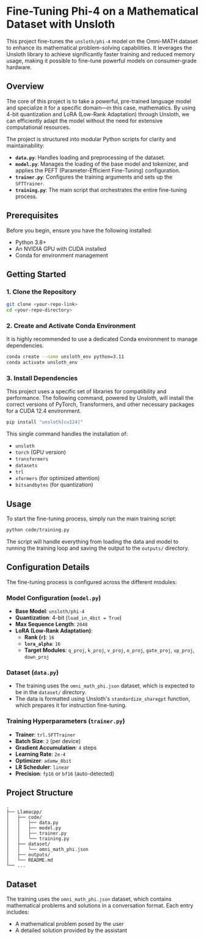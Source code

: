 # Fine-Tuning Phi-4 on a Mathematical Dataset with Unsloth

This project fine-tunes the `unsloth/phi-4` model on the Omni-MATH dataset to enhance its mathematical problem-solving capabilities. It leverages the Unsloth library to achieve significantly faster training and reduced memory usage, making it possible to fine-tune powerful models on consumer-grade hardware.

## Overview

The core of this project is to take a powerful, pre-trained language model and specialize it for a specific domain—in this case, mathematics. By using 4-bit quantization and LoRA (Low-Rank Adaptation) through Unsloth, we can efficiently adapt the model without the need for extensive computational resources.

The project is structured into modular Python scripts for clarity and maintainability:
- **`data.py`**: Handles loading and preprocessing of the dataset.
- **`model.py`**: Manages the loading of the base model and tokenizer, and applies the PEFT (Parameter-Efficient Fine-Tuning) configuration.
- **`trainer.py`**: Configures the training arguments and sets up the `SFTTrainer`.
- **`training.py`**: The main script that orchestrates the entire fine-tuning process.

## Prerequisites

Before you begin, ensure you have the following installed:
- Python 3.8+
- An NVIDIA GPU with CUDA installed
- Conda for environment management

## Getting Started

### 1. Clone the Repository
```bash
git clone <your-repo-link>
cd <your-repo-directory>
```

### 2. Create and Activate Conda Environment
It is highly recommended to use a dedicated Conda environment to manage dependencies.
```bash
conda create --name unsloth_env python=3.11
conda activate unsloth_env
```

### 3. Install Dependencies
This project uses a specific set of libraries for compatibility and performance. The following command, powered by Unsloth, will install the correct versions of PyTorch, Transformers, and other necessary packages for a CUDA 12.4 environment.
```bash
pip install "unsloth[cu124]"
```
This single command handles the installation of:
- `unsloth`
- `torch` (GPU version)
- `transformers`
- `datasets`
- `trl`
- `xformers` (for optimized attention)
- `bitsandbytes` (for quantization)

## Usage

To start the fine-tuning process, simply run the main training script:
```bash
python code/training.py
```
The script will handle everything from loading the data and model to running the training loop and saving the output to the `outputs/` directory.

## Configuration Details

The fine-tuning process is configured across the different modules:

### Model Configuration (`model.py`)
- **Base Model**: `unsloth/phi-4`
- **Quantization**: 4-bit (`load_in_4bit = True`)
- **Max Sequence Length**: `2048`
- **LoRA (Low-Rank Adaptation)**:
    - **Rank (`r`)**: `16`
    - **`lora_alpha`**: `16`
    - **Target Modules**: `q_proj`, `k_proj`, `v_proj`, `o_proj`, `gate_proj`, `up_proj`, `down_proj`

### Dataset (`data.py`)
- The training uses the `omni_math_phi.json` dataset, which is expected to be in the `dataset/` directory.
- The data is formatted using Unsloth's `standardize_sharegpt` function, which prepares it for instruction fine-tuning.

### Training Hyperparameters (`trainer.py`)
- **Trainer**: `trl.SFTTrainer`
- **Batch Size**: `2` (per device)
- **Gradient Accumulation**: `4` steps
- **Learning Rate**: `2e-4`
- **Optimizer**: `adamw_8bit`
- **LR Scheduler**: `linear`
- **Precision**: `fp16` or `bf16` (auto-detected)

## Project Structure
```
.
├── Llamacpp/
│   ├── code/
│   │   ├── data.py
│   │   ├── model.py
│   │   ├── trainer.py
│   │   └── training.py
│   ├── dataset/
│   │   └── omni_math_phi.json
│   ├── outputs/
│   └── README.md
└── ...
```

## Dataset

The training uses the `omni_math_phi.json` dataset, which contains mathematical problems and solutions in a conversation format. Each entry includes:
- A mathematical problem posed by the user
- A detailed solution provided by the assistant